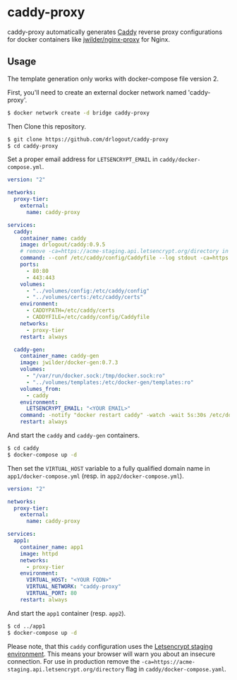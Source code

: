 # caddy-proxy

caddy-proxy automatically generates [Caddy](https://caddyserver.com/) reverse proxy configurations for docker containers like [jwilder/nginx-proxy](https://github.com/jwilder/nginx-proxy) for Nginx.

## Usage

The template generation only works with docker-compose file version 2.

First, you'll need to create an external docker network named 'caddy-proxy'.

```bash
$ docker network create -d bridge caddy-proxy
```

Then Clone this repository.

```bash
$ git clone https://github.com/drlogout/caddy-proxy
$ cd caddy-proxy
```

Set a proper email address for `LETSENCRYPT_EMAIL` in `caddy/docker-compose.yml`.

```yaml
version: "2"

networks:
  proxy-tier:
    external:
      name: caddy-proxy

services:
  caddy:
    container_name: caddy
    image: drlogout/caddy:0.9.5
    # remove -ca=https://acme-staging.api.letsencrypt.org/directory in production
    command: --conf /etc/caddy/config/Caddyfile --log stdout -ca=https://acme-staging.api.letsencrypt.org/directory
    ports:
      - 80:80
      - 443:443
    volumes:
      - "../volumes/config:/etc/caddy/config"
      - "../volumes/certs:/etc/caddy/certs"
    environment:
      - CADDYPATH=/etc/caddy/certs
      - CADDYFILE=/etc/caddy/config/Caddyfile
    networks:
      - proxy-tier
    restart: always

  caddy-gen:
    container_name: caddy-gen
    image: jwilder/docker-gen:0.7.3
    volumes:
      - "/var/run/docker.sock:/tmp/docker.sock:ro"
      - "../volumes/templates:/etc/docker-gen/templates:ro"
    volumes_from:
      - caddy
    environment:
      LETSENCRYPT_EMAIL: "<YOUR EMAIL>"
    command: -notify "docker restart caddy" -watch -wait 5s:30s /etc/docker-gen/templates/caddy.tmpl /etc/caddy/config/Caddyfile
    restart: always

```

And start the `caddy` and `caddy-gen` containers.

```bash
$ cd caddy
$ docker-compose up -d
```

Then set the `VIRTUAL_HOST` variable to a fully qualified domain name in `app1/docker-compose.yml` (resp. in `app2/docker-compose.yml`).

```yaml
version: "2"

networks:
  proxy-tier:
    external:
      name: caddy-proxy

services:
  app1:
    container_name: app1
    image: httpd
    networks:
      - proxy-tier
    environment:
      VIRTUAL_HOST: "<YOUR FQDN>"
      VIRTUAL_NETWORK: "caddy-proxy"
      VIRTUAL_PORT: 80
    restart: always

```

And start the `app1` container (resp. `app2`).

```bash
$ cd ../app1
$ docker-compose up -d
```

Please note, that this `caddy` configuration uses the [Letsencrypt staging environment](https://letsencrypt.org/docs/staging-environment/). This means your browser will warn you about an insecure connection. For use in production remove the `-ca=https://acme-staging.api.letsencrypt.org/directory` flag in `caddy/docker-compose.yaml`.

